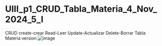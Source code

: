 # UIII_p1_CRUD_Tabla_Materia_4_Nov_2024_5_I
CRUD create-crear Read-Leer Update-Actualizar Delete-Borrar Tabla Materia
version
![image](https://github.com/user-attachments/assets/7e4031f7-5c20-46f9-8c49-6fa91d178a06)



